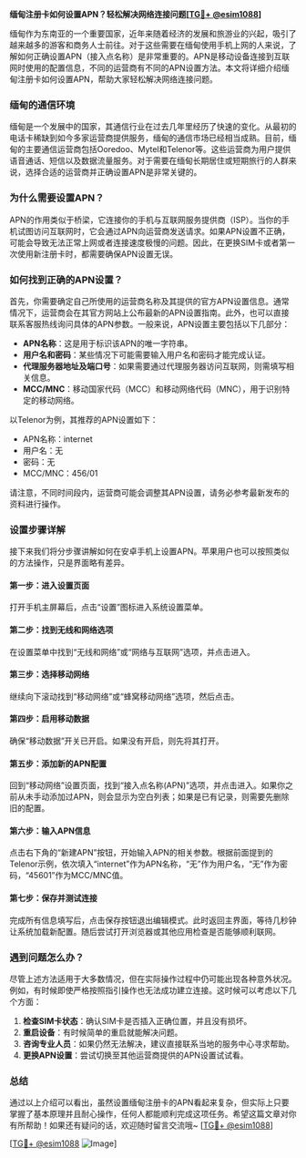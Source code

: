 **缅甸注册卡如何设置APN？轻松解决网络连接问题[[TG💪+ @esim1088](https://t.me/s/esim1088)]**

缅甸作为东南亚的一个重要国家，近年来随着经济的发展和旅游业的兴起，吸引了越来越多的游客和商务人士前往。对于这些需要在缅甸使用手机上网的人来说，了解如何正确设置APN（接入点名称）是非常重要的。APN是移动设备连接到互联网时使用的配置信息，不同的运营商有不同的APN设置方法。本文将详细介绍缅甸注册卡如何设置APN，帮助大家轻松解决网络连接问题。

### 缅甸的通信环境

缅甸是一个发展中的国家，其通信行业在过去几年里经历了快速的变化。从最初的电话卡稀缺到如今多家运营商提供服务，缅甸的通信市场已经相当成熟。目前，缅甸的主要通信运营商包括Ooredoo、Mytel和Telenor等。这些运营商为用户提供语音通话、短信以及数据流量服务。对于需要在缅甸长期居住或短期旅行的人群来说，选择合适的运营商并正确设置APN是非常关键的。

### 为什么需要设置APN？

APN的作用类似于桥梁，它连接你的手机与互联网服务提供商（ISP）。当你的手机试图访问互联网时，它会通过APN向运营商发送请求。如果APN设置不正确，可能会导致无法正常上网或者连接速度极慢的问题。因此，在更换SIM卡或者第一次使用新注册卡时，都需要确保APN设置无误。

### 如何找到正确的APN设置？

首先，你需要确定自己所使用的运营商名称及其提供的官方APN设置信息。通常情况下，运营商会在其官方网站上公布最新的APN设置指南。此外，也可以直接联系客服热线询问具体的APN参数。一般来说，APN设置主要包括以下几部分：

- **APN名称**：这是用于标识该APN的唯一字符串。
- **用户名和密码**：某些情况下可能需要输入用户名和密码才能完成认证。
- **代理服务器地址及端口号**：如果需要通过代理服务器访问互联网，则需填写相关信息。
- **MCC/MNC**：移动国家代码（MCC）和移动网络代码（MNC），用于识别特定的移动网络。

以Telenor为例，其推荐的APN设置如下：
- APN名称：internet
- 用户名：无
- 密码：无
- MCC/MNC：456/01

请注意，不同时间段内，运营商可能会调整其APN设置，请务必参考最新发布的资料进行操作。

### 设置步骤详解

接下来我们将分步骤讲解如何在安卓手机上设置APN。苹果用户也可以按照类似的方法操作，只是界面略有差异。

#### 第一步：进入设置页面
打开手机主屏幕后，点击“设置”图标进入系统设置菜单。

#### 第二步：找到无线和网络选项
在设置菜单中找到“无线和网络”或“网络与互联网”选项，并点击进入。

#### 第三步：选择移动网络
继续向下滚动找到“移动网络”或“蜂窝移动网络”选项，然后点击。

#### 第四步：启用移动数据
确保“移动数据”开关已开启。如果没有开启，则先将其打开。

#### 第五步：添加新的APN配置
回到“移动网络”设置页面，找到“接入点名称(APN)”选项，并点击进入。如果你之前从未手动添加过APN，则会显示为空白列表；如果是已有记录，则需要先删除旧的配置。

#### 第六步：输入APN信息
点击右下角的“新建APN”按钮，开始输入APN的相关参数。根据前面提到的Telenor示例，依次填入“internet”作为APN名称，“无”作为用户名，“无”作为密码，“45601”作为MCC/MNC值。

#### 第七步：保存并测试连接
完成所有信息填写后，点击保存按钮退出编辑模式。此时返回主界面，等待几秒钟让系统加载新配置。随后尝试打开浏览器或其他应用检查是否能够顺利联网。

### 遇到问题怎么办？

尽管上述方法适用于大多数情况，但在实际操作过程中仍可能出现各种意外状况。例如，有时候即使严格按照指引操作也无法成功建立连接。这时候可以考虑以下几个方面：

1. **检查SIM卡状态**：确认SIM卡是否插入正确位置，并且没有损坏。
2. **重启设备**：有时候简单的重启就能解决问题。
3. **咨询专业人员**：如果仍然无法解决，建议直接联系当地的服务中心寻求帮助。
4. **更换APN设置**：尝试切换至其他运营商提供的APN设置试试看。

### 总结

通过以上介绍可以看出，虽然设置缅甸注册卡的APN看起来复杂，但实际上只要掌握了基本原理并且耐心操作，任何人都能顺利完成这项任务。希望这篇文章对你有所帮助！如果还有疑问的话，欢迎随时留言交流哦~ [[TG💪+ @esim1088](https://t.me/s/esim1088)]

[[TG💪+ @esim1088](https://t.me/s/esim1088) ![Image](https://i.postimg.cc/4NQfJmqS/Snipaste-2025-05-13-00-14-12.png)]